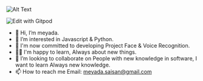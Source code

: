 ![Alt Text](https://media.giphy.com/media/6CMaDx71GXn6o0Z22c/giphy.gif)




![Edit with Gitpod](https://www.codewars.com/users/meliy-meyada/badges/large) 

- 👋 Hi, I’m meyada.
- 👀 I’m interested in Javascript & Python.
- 🌱 I'm now committed to developing Project Face & Voice Recognition. 
- 👩‍💻 I'm happy to learn, Always about new things.
- 💞️ I’m looking to collaborate on People with new knowledge in software,
I want to learn Always new knowledge.
- 📫 How to reach me Email: meyada.saisan@gmail.com

<!--START_SECTION:badges-->
<!--END_SECTION:badges-->
